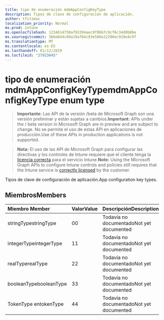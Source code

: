 ```yaml
---
title: tipo de enumeración mdmAppConfigKeyType
description: Tipos de clave de configuración de aplicación.
author: tfitzmac
localization_priority: Normal
ms.prod: intune
ms.openlocfilehash: 1234614750a793394aec9f0bb7c9cf6c34d0b86e
ms.sourcegitcommit: 36be044c89a19af84c93e586e22200ec919e4c9f
ms.translationtype: MT
ms.contentlocale: es-ES
ms.lasthandoff: 01/12/2019
ms.locfileid: "27923645"
---
```

# <a name="mdmappconfigkeytype-enum-type"></a><span data-ttu-id="6e761-103">tipo de enumeración mdmAppConfigKeyType</span><span class="sxs-lookup"><span data-stu-id="6e761-103">mdmAppConfigKeyType enum type</span></span>

> <span data-ttu-id="6e761-104">**Importante:** Las API de la versión /beta de Microsoft Graph son una versión preliminar y están sujetas a cambios.</span><span class="sxs-lookup"><span data-stu-id="6e761-104">**Important:** APIs under the / beta version in Microsoft Graph are in preview and are subject to change.</span></span> <span data-ttu-id="6e761-105">No se permite el uso de estas API en aplicaciones de producción.</span><span class="sxs-lookup"><span data-stu-id="6e761-105">Use of these APIs in production applications is not supported.</span></span>

> <span data-ttu-id="6e761-106">**Nota:** El uso de las API de Microsoft Graph para configurar las directivas y los controles de Intune requiere que el cliente tenga la [licencia correcta](https://go.microsoft.com/fwlink/?linkid=839381) para el servicio Intune.</span><span class="sxs-lookup"><span data-stu-id="6e761-106">**Note:** Using the Microsoft Graph APIs to configure Intune controls and policies still requires that the Intune service is [correctly licensed](https://go.microsoft.com/fwlink/?linkid=839381) by the customer.</span></span>

<span data-ttu-id="6e761-107">Tipos de clave de configuración de aplicación.</span><span class="sxs-lookup"><span data-stu-id="6e761-107">App configuration key types.</span></span>
## <a name="members"></a><span data-ttu-id="6e761-108">Miembros</span><span class="sxs-lookup"><span data-stu-id="6e761-108">Members</span></span>
|<span data-ttu-id="6e761-109">Miembro	</span><span class="sxs-lookup"><span data-stu-id="6e761-109">Member</span></span>|<span data-ttu-id="6e761-110">Valor</span><span class="sxs-lookup"><span data-stu-id="6e761-110">Value</span></span>|<span data-ttu-id="6e761-111">Descripción</span><span class="sxs-lookup"><span data-stu-id="6e761-111">Description</span></span>|
|:---|:---|:---|
|<span data-ttu-id="6e761-112">stringType</span><span class="sxs-lookup"><span data-stu-id="6e761-112">stringType</span></span>|<span data-ttu-id="6e761-113">0</span><span class="sxs-lookup"><span data-stu-id="6e761-113">0</span></span>|<span data-ttu-id="6e761-114">Todavía no documentado</span><span class="sxs-lookup"><span data-stu-id="6e761-114">Not yet documented</span></span>|
|<span data-ttu-id="6e761-115">integerType</span><span class="sxs-lookup"><span data-stu-id="6e761-115">integerType</span></span>|<span data-ttu-id="6e761-116">1</span><span class="sxs-lookup"><span data-stu-id="6e761-116">1</span></span>|<span data-ttu-id="6e761-117">Todavía no documentado</span><span class="sxs-lookup"><span data-stu-id="6e761-117">Not yet documented</span></span>|
|<span data-ttu-id="6e761-118">realType</span><span class="sxs-lookup"><span data-stu-id="6e761-118">realType</span></span>|<span data-ttu-id="6e761-119">2</span><span class="sxs-lookup"><span data-stu-id="6e761-119">2</span></span>|<span data-ttu-id="6e761-120">Todavía no documentado</span><span class="sxs-lookup"><span data-stu-id="6e761-120">Not yet documented</span></span>|
|<span data-ttu-id="6e761-121">booleanType</span><span class="sxs-lookup"><span data-stu-id="6e761-121">booleanType</span></span>|<span data-ttu-id="6e761-122">3</span><span class="sxs-lookup"><span data-stu-id="6e761-122">3</span></span>|<span data-ttu-id="6e761-123">Todavía no documentado</span><span class="sxs-lookup"><span data-stu-id="6e761-123">Not yet documented</span></span>|
|<span data-ttu-id="6e761-124">TokenType en</span><span class="sxs-lookup"><span data-stu-id="6e761-124">tokenType</span></span>|<span data-ttu-id="6e761-125">4</span><span class="sxs-lookup"><span data-stu-id="6e761-125">4</span></span>|<span data-ttu-id="6e761-126">Todavía no documentado</span><span class="sxs-lookup"><span data-stu-id="6e761-126">Not yet documented</span></span>|





